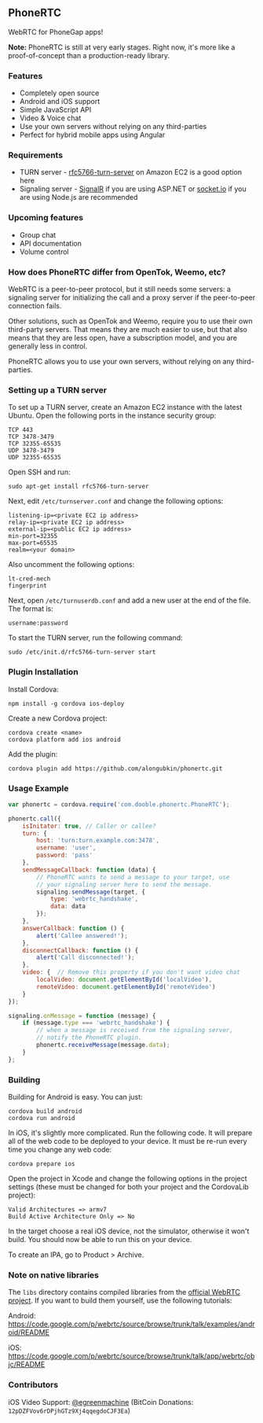 ## PhoneRTC

WebRTC for PhoneGap apps!

**Note:** PhoneRTC is still at very early stages. Right now, it's more like a proof-of-concept than a production-ready library. 

### Features

* Completely open source
* Android and iOS support
* Simple JavaScript API
* Video & Voice chat
* Use your own servers without relying on any third-parties
* Perfect for hybrid mobile apps using Angular

### Requirements

* TURN server - [rfc5766-turn-server](https://code.google.com/p/rfc5766-turn-server/) on Amazon EC2 is a good option here
* Signaling server - [SignalR](http://signalr.net/) if you are using ASP.NET or [socket.io](http://socket.io/) if you are using Node.js are recommended

### Upcoming features

* Group chat
* API documentation
* Volume control

### How does PhoneRTC differ from OpenTok, Weemo, etc?

WebRTC is a peer-to-peer protocol, but it still needs some servers: a signaling server for initializing the call and a proxy server if the peer-to-peer connection fails.

Other solutions, such as OpenTok and Weemo, require you to use their own third-party servers. That means they are much easier to use, but that also means that they are less open, have a subscription model, and you are generally less in control.

PhoneRTC allows you to use your own servers, without relying on any third-parties.

### Setting up a TURN server

To set up a TURN server, create an Amazon EC2 instance with the latest Ubuntu. Open the following ports in the instance security group:

    TCP 443
    TCP 3478-3479
    TCP 32355-65535
    UDP 3478-3479
    UDP 32355-65535

Open SSH and run:

    sudo apt-get install rfc5766-turn-server
    
Next, edit `/etc/turnserver.conf` and change the following options:

    listening-ip=<private EC2 ip address>
    relay-ip=<private EC2 ip address>
    external-ip=<public EC2 ip address>
    min-port=32355 
    max-port=65535
    realm=<your domain>
    
Also uncomment the following options:

    lt-cred-mech
    fingerprint 

Next, open `/etc/turnuserdb.conf` and add a new user at the end of the file. The format is: 

    username:password

To start the TURN server, run the following command:

    sudo /etc/init.d/rfc5766-turn-server start

### Plugin Installation

Install Cordova:

    npm install -g cordova ios-deploy
    
Create a new Cordova project:

    cordova create <name>
    cordova platform add ios android

Add the plugin:

    cordova plugin add https://github.com/alongubkin/phonertc.git
    
### Usage Example 
```javascript
var phonertc = cordova.require('com.dooble.phonertc.PhoneRTC');

phonertc.call({ 
    isInitator: true, // Caller or callee?
    turn: {
        host: 'turn:turn.example.com:3478',
        username: 'user',
        password: 'pass'
    },
    sendMessageCallback: function (data) {
        // PhoneRTC wants to send a message to your target, use
        // your signaling server here to send the message.
        signaling.sendMessage(target, { 
            type: 'webrtc_handshake',
            data: data
        });
    },
    answerCallback: function () {
        alert('Callee answered!');
    },
    disconnectCallback: function () {
        alert('Call disconnected!');
    },
    video: {  // Remove this property if you don't want video chat
    	localVideo: document.getElementById('localVideo'),
        remoteVideo: document.getElementById('remoteVideo')
    }
});

signaling.onMessage = function (message) {
    if (message.type === 'webrtc_handshake') {
        // when a message is received from the signaling server, 
        // notify the PhoneRTC plugin.
        phonertc.receiveMessage(message.data);
    }
};
```

### Building

Building for Android is easy. You can just:

    cordova build android
    cordova run android

In iOS, it's slightly more complicated. Run the following code. It will prepare all of the web code to be deployed to your device. It must be re-run every time you change any web code:

    cordova prepare ios
    
Open the project in Xcode and change the following options in the project settings (these must be changed for both your project and the CordovaLib project):

    Valid Architectures => armv7
    Build Active Architecture Only => No

In the target choose a real iOS device, not the simulator, otherwise it won't build. You should now be able to run this on your device.

To create an IPA, go to Product > Archive.

### Note on native libraries

The `libs` directory contains compiled libraries from the [official WebRTC project](https://code.google.com/p/webrtc/). If you want to build them yourself, use the following tutorials:

Android: https://code.google.com/p/webrtc/source/browse/trunk/talk/examples/android/README

iOS: https://code.google.com/p/webrtc/source/browse/trunk/talk/app/webrtc/objc/README

### Contributors

iOS Video Support: [@egreenmachine](https://github.com/egreenmachine) (BitCoin Donations: ```12pDZFVov6rDPjhGTz9Xj4qqegdoCJF3Ea```)
